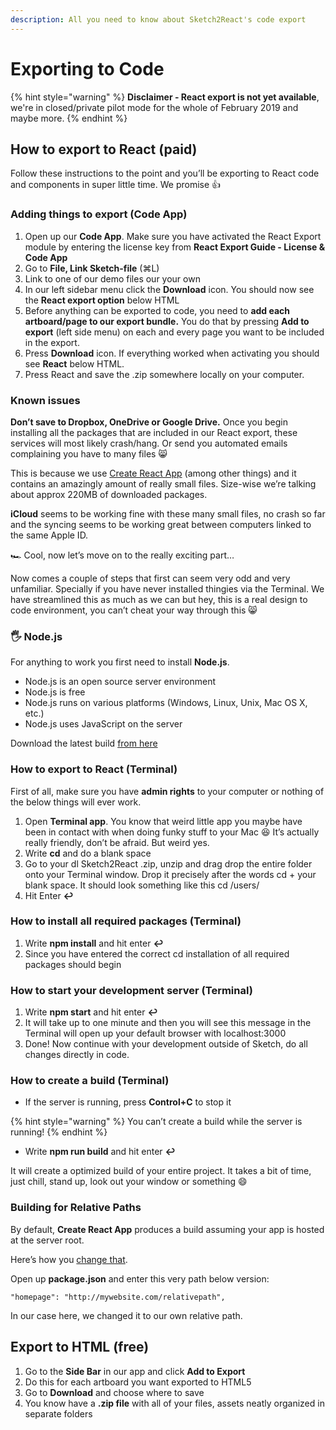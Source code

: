 ```yaml
---
description: All you need to know about Sketch2React's code export
---
```


# Exporting to Code

{% hint style="warning" %}
**Disclaimer - React export is not yet available**, we're in closed/private pilot mode for the whole of February 2019 and maybe more.
{% endhint %}

## How to export to React \(paid\)

Follow these instructions to the point and you’ll be exporting to React code and components in super little time. We promise 👍

### Adding things to export \(Code App\)

1. Open up our **Code App**. Make sure you have activated the React Export module by entering the license key from **React Export Guide - License & Code App**
2. Go to **File, Link Sketch-file** \(⌘L\)
3. Link to one of our demo files our your own
4. In our left sidebar menu click the **Download** icon. You should now see the **React export option** below HTML
5. Before anything can be exported to code, you need to **add each artboard/page to our export bundle.** You do that by pressing **Add to export** \(left side menu\) on each and every page you want to be included in the export.
6. Press **Download** icon. If everything worked when activating you should see **React** below HTML.
7. Press React and save the .zip somewhere locally on your computer.

### Known issues

**Don’t save to Dropbox, OneDrive or Google Drive.** Once you begin installing all the packages that are included in our React export, these services will most likely crash/hang. Or send you automated emails complaining you have to many files 😸

This is because we use [Create React App](https://github.com/facebook/create-react-app) \(among other things\) and it contains an amazingly amount of really small files. Size-wise we’re talking about approx 220MB of downloaded packages.

**iCloud** seems to be working fine with these many small files, no crash so far and the syncing seems to be working great between computers linked to the same Apple ID.

🏎️ Cool, now let’s move on to the really exciting part…

Now comes a couple of steps that first can seem very odd and very unfamiliar. Specially if you have never installed thingies via the Terminal. We have streamlined this as much as we can but hey, this is a real design to code environment, you can’t cheat your way through this 😸

### 🖐️ Node.js

For anything to work you first need to install **Node.js**.

* Node.js is an open source server environment
* Node.js is free
* Node.js runs on various platforms \(Windows, Linux, Unix, Mac OS X, etc.\)
* Node.js uses JavaScript on the server

Download the latest build [from here](https://nodejs.org/en/download/)

### How to export to React \(Terminal\)

First of all, make sure you have **admin rights** to your computer or nothing of the below things will ever work. 

1. Open **Terminal app**. You know that weird little app you maybe have been in contact with when doing funky stuff to your Mac 😆 It’s actually really friendly, don’t be afraid. But weird yes.
2. Write **cd** and do a blank space
3. Go to your dl Sketch2React .zip, unzip and drag drop the entire folder onto your Terminal window. Drop it precisely after the words cd + your blank space. It should look something like this cd /users/
4. Hit Enter **↩︎**

### How to install all required packages \(Terminal\)

1.  Write **npm install** and hit enter **↩︎**
2. Since you have entered the correct cd installation of all required packages should begin

### How to start your development server \(Terminal\)

1. Write **npm start** and hit enter **↩︎**
2. It will take up to one minute and then you will see this message in the Terminal will open up your default browser with localhost:3000
3. Done! Now continue with your development outside of Sketch, do all changes directly in code.

### How to create a build \(Terminal\)

* If the server is running, press **Control+C** to stop it

{% hint style="warning" %}
You can’t create a build while the server is running!
{% endhint %}

* Write **npm run build** and hit enter **↩︎**

It will create a optimized build of your entire project. It takes a bit of time, just chill, stand up, look out your window or something 😄

### Building for Relative Paths

By default, **Create React App** produces a build assuming your app is hosted at the server root.

Here’s how you [change that](https://facebook.github.io/create-react-app/docs/deployment#building-for-relative-paths). 

Open up **package.json** and enter this very path below version:

```text
"homepage": "http://mywebsite.com/relativepath",
```

In our case here, we changed it to our own relative path.

## Export to HTML \(free\)

1. Go to the **Side Bar** in our app and click **Add to Export**
2. Do this for each artboard you want exported to HTML5
3. Go to **Download** and choose where to save
4. You know have a **.zip file** with all of your files, assets neatly organized in separate folders

